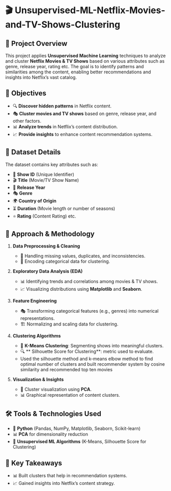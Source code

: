 # 🎬 Unsupervised-ML-Netflix-Movies-and-TV-Shows-Clustering

## 📌 Project Overview

This project applies **Unsupervised Machine Learning** techniques to analyze and cluster **Netflix Movies & TV Shows** based on various attributes such as genre, release year, rating etc. The goal is to identify patterns and similarities among the content, enabling better recommendations and insights into Netflix’s vast catalog.

## 🎯 Objectives

- 🔍 **Discover hidden patterns** in Netflix content.
- 🎭 **Cluster movies and TV shows** based on genre, release year, and other factors.
- 📊 **Analyze trends** in Netflix’s content distribution.
- 📈 **Provide insights** to enhance content recommendation systems.

## 📂 Dataset Details

The dataset contains key attributes such as:
- 📌 **Show ID** (Unique Identifier)
- 🎬 **Title** (Movie/TV Show Name)
- 📆 **Release Year**
- 🎭 **Genre**
- 🌍 **Country of Origin**
- ⏳ **Duration** (Movie length or number of seasons)
- ⭐ **Rating** (Content Rating) etc.

## 🔎 Approach & Methodology

1. **Data Preprocessing & Cleaning**
   - 🧹 Handling missing values, duplicates, and inconsistencies.
   - 🔢 Encoding categorical data for clustering.

2. **Exploratory Data Analysis (EDA)**
   - 📊 Identifying trends and correlations among movies & TV shows.
   - 📈 Visualizing distributions using **Matplotlib** and **Seaborn**.

3. **Feature Engineering**
   - 🎭 Transforming categorical features (e.g., genres) into numerical representations.
   - 🏗 Normalizing and scaling data for clustering.

4. **Clustering Algorithms**
   - 🚀 **K-Means Clustering**: Segmenting shows into meaningful clusters.
   - 🔍 ** Silhouette Score for Clustering**: metric used to evaluate.
   -   Used the silhouette method and k-means elbow method to find optimal number of clusters and built recommender system by cosine 
       similarity and recommended top ten movies

5. **Visualization & Insights**
   - 🎨 Cluster visualization using **PCA**.
   - 📊 Graphical representation of content clusters.
   
## 🛠 Tools & Technologies Used

- 🐍 **Python** (Pandas, NumPy, Matplotlib, Seaborn, Scikit-learn)
- 📊 **PCA** for dimensionality reduction
- 🚀 **Unsupervised ML Algorithms** (K-Means,  Silhouette Score for Clustering)

## 🚀 Key Takeaways
- 📊 Built clusters that help in recommendation systems.
- 📈 Gained insights into Netflix’s content strategy.






